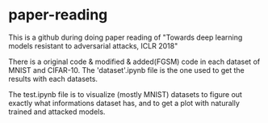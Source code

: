# paper-reading

This is a github during doing paper reading of "Towards deep learning models resistant to adversarial attacks, ICLR 2018"

There is a original code & modified & added(FGSM) code in each dataset of MNIST and CIFAR-10.
The 'dataset'.ipynb file is the one used to get the results with each datasets.

The test.ipynb file is to visualize (mostly MNIST) datasets to figure out exactly what informations dataset has, 
and to get a plot with naturally trained and attacked models. 
